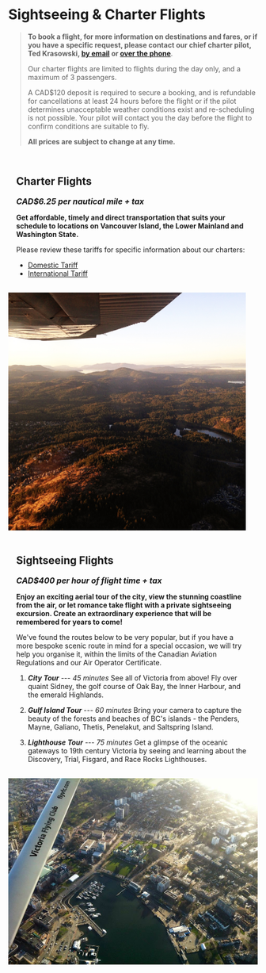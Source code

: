 <main id="pagebody" class="container">

# Sightseeing & Charter Flights

> **To book a flight, for more information on destinations
> and fares, or if you have a specific request, please contact our chief
> charter pilot, Ted Krasowski, [by email](mailto:tedk@flyvfc.com) or
> [over the phone](tel:+17783503213)**.
> 
> Our charter flights are limited to flights during the day only, and a
> maximum of 3 passengers.
> 
> A CAD\$120 deposit is required to secure a booking, and is refundable
> for cancellations at least 24 hours before the flight or if the pilot
> determines unacceptable weather conditions exist and re-scheduling is
> not possible. Your pilot will contact you the day before the flight to
> confirm conditions are suitable to fly.
> 
> **All prices are subject to change at any time.**


<div id="mycard" class="grid">

<div style="padding:1rem">

<summary>

## Charter Flights

<small style="font-size:1rem;font-style:italic;font-weight: bold;">CAD$6.25 per nautical mile + tax</small>

**Get affordable, timely and direct transportation that suits your schedule to locations on Vancouver
Island, the Lower Mainland and Washington State.**

</summary>

Please review these tariffs for specific information about our charters:

- [Domestic Tariff](/documents/DomesticTariff.pdf)
- [International Tariff](/documents/InternationalTariff.pdf)

</div>
<img id="same" src="/images/charter.jpg" alt="Charters" style="max-height:30rem">
</div>


<div id="mycard" class="grid">
<div style="padding:1rem">

<summary>

## Sightseeing Flights

<small style="font-size:1rem;font-style:italic;font-weight: bold;">CAD$400 per hour of flight time +
tax</small>

**Enjoy an exciting aerial tour of the city, view the stunning coastline from the air, or let romance take
flight with a private sightseeing excursion. Create an extraordinary experience that will be remembered
for years to come!**

</summary>

We've found the routes below to be very popular, but if you have a more bespoke scenic route in mind for a
special occasion, we will try help you organise it, within the limits of the Canadian Aviation Regulations and
our Air Operator Certificate.

1. **_City Tour_** --- _45 minutes_
See all of Victoria from above! Fly over quaint Sidney, the golf course of Oak Bay, the Inner Harbour, and
the emerald Highlands.

2. **_Gulf Island Tour_** --- _60 minutes_
Bring your camera to capture the beauty of the forests and beaches of BC's islands - the Penders, Mayne,
Galiano, Thetis, Penelakut, and Saltspring Island.

3. **_Lighthouse Tour_** --- _75 minutes_
Get a glimpse of the oceanic gateways to 19th century Victoria by seeing and learning about the Discovery,
Trial, Fisgard, and Race Rocks Lighthouses.

</div>
<img id="same" src="/images/scenic.jpg" alt="scenic">
</div>


</main>
